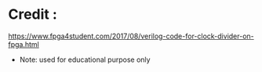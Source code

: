 # Credit :
https://www.fpga4student.com/2017/08/verilog-code-for-clock-divider-on-fpga.html
+ Note: used for educational purpose only

